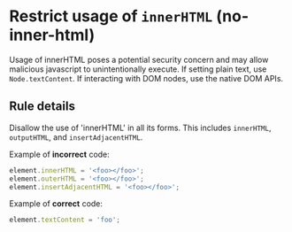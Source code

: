 # Restrict usage of `innerHTML` (no-inner-html)

Usage of innerHTML poses a potential security concern and may allow malicious
javascript to unintentionally execute. If setting plain text, use
`Node.textContent`. If interacting with DOM nodes, use the native DOM APIs.

## Rule details

Disallow the use of 'innerHTML' in all its forms. This includes `innerHTML`,
`outputHTML`, and `insertAdjacentHTML`.

Example of **incorrect** code:

```js
element.innerHTML = '<foo></foo>';
element.outerHTML = '<foo></foo>';
element.insertAdjacentHTML = '<foo></foo>';
```

Example of **correct** code:

```js
element.textContent = 'foo';
```
